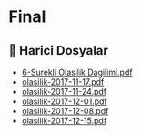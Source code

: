 # Final


<!--Index-->

## 🔗 Harici Dosyalar

- [6-Surekli Olasilik Dagilimi.pdf](./6-Surekli%20Olasilik%20Dagilimi.pdf)
- [olasilik-2017-11-17.pdf](./olasilik-2017-11-17.pdf)
- [olasilik-2017-11-24.pdf](./olasilik-2017-11-24.pdf)
- [olasilik-2017-12-01.pdf](./olasilik-2017-12-01.pdf)
- [olasilik-2017-12-08.pdf](./olasilik-2017-12-08.pdf)
- [olasilik-2017-12-15.pdf](./olasilik-2017-12-15.pdf)


<!--Index-->

